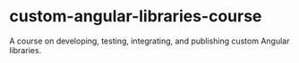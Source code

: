 # custom-angular-libraries-course
A course on developing, testing, integrating, and publishing custom Angular libraries.

